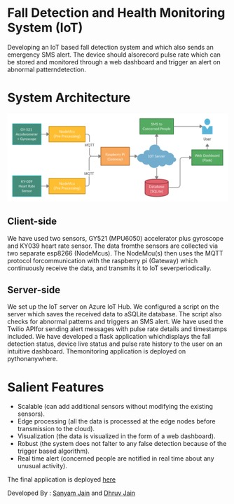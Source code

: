 # Fall Detection and Health Monitoring System (IoT)

Developing an IoT based fall detection system and which also sends an emergency SMS alert.  The device should alsorecord pulse rate which can be stored and monitored through a web dashboard and trigger an alert on abnormal patterndetection.

# System Architecture

![](static/images/arch.jpg)

## Client-side

We have used two sensors, GY521 (MPU6050) accelerator plus gyroscope and KY039 heart rate sensor.  The data fromthe  sensors  are  collected  via  two  separate  esp8266  (NodeMcus).   The  NodeMcu(s)  then  uses  the  MQTT  protocol  forcommunication  with  the  raspberry  pi  (Gateway)  which  continuously  receive  the  data,  and  transmits  it  to  IoT  severperiodically.

## Server-side

We set up the IoT server on Azure IoT Hub.  We configured a script on the server which saves the received data to aSQLite database.  The script also checks for abnormal patterns and triggers an SMS alert.  We have used the Twilio APIfor sending alert messages with pulse rate details and timestamps included.  We have developed a flask application whichdisplays the fall detection status, device live status and pulse rate history to the user on an intuitive dashboard.  Themonitoring application is deployed on pythonanywhere.

# Salient Features

* Scalable (can add additional sensors without modifying the existing sensors).
* Edge processing (all the data is processed at the edge nodes before transmission to the cloud).
* Visualization (the data is visualized in the form of a web dashboard).
* Robust (the system does not falter to any false detection because of the trigger based algorithm).
* Real time alert (concerned people are notified in real time about any unusual activity).

The final application is deployed [here](https://hesoyam.pythonanywhere.com/)

Developed By : [Sanyam Jain](https://github.com/sanyam-git) and [Dhruv Jain](https://github.com/Dhruvjain07)
